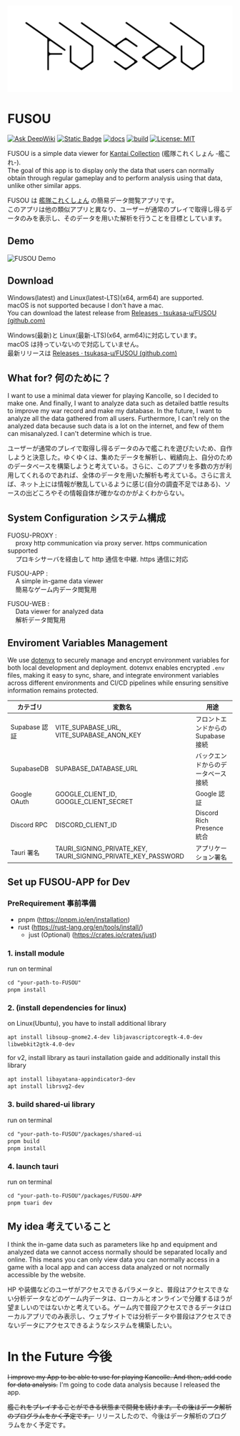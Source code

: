 ![FUSOU](docs/images/title.png)

# FUSOU

[![Ask DeepWiki](https://deepwiki.com/badge.svg)](https://deepwiki.com/tsukasa-u/FUSOU)
[![Static Badge](https://img.shields.io/badge/docs.rs-tsukasa--u%2FFUSOU-blue?logo=docsdotrs)](https://tsukasa-u.github.io/FUSOU/app/index.html)
[![docs](https://github.com/tsukasa-u/FUSOU/actions/workflows/export_doc.yml/badge.svg?branch=dev)](https://github.com/tsukasa-u/FUSOU/actions/workflows/export_doc.yml)
[![build](https://github.com/tsukasa-u/FUSOU/actions/workflows/check_build.yml/badge.svg?branch=dev)](https://github.com/tsukasa-u/FUSOU/actions/workflows/check_build.yml)
[![License: MIT](https://img.shields.io/badge/License-MIT-yellow.svg)](https://opensource.org/licenses/MIT)

FUSOU is a simple data viewer for [Kantai Collection](https://games.dmm.com/detail/kancolle) (艦隊これくしょん -艦これ-).<br>
The goal of this app is to display only the data that users can normally obtain through regular gameplay and to perform analysis using that data, unlike other similar apps.

FUSOU は [艦隊これくしょん](https://games.dmm.com/detail/kancolle) の簡易データ閲覧アプリです。<br>
このアプリは他の類似アプリと異なり、ユーザーが通常のプレイで取得し得るデータのみを表示し、そのデータを用いた解析を行うことを目標としています。

## Demo

![FUSOU Demo](docs/images/fusou-app-demo.gif)

## Download

Windows(latest) and Linux(latest-LTS)(x64, arm64) are supported.<br>
macOS is not supported because I don't have a mac.<br>
You can download the latest release from [Releases · tsukasa-u/FUSOU (github.com)](https://github.com/tsukasa-u/FUSOU/releases/latest)

Windows(最新)と Linux(最新-LTS)(x64, arm64)に対応しています。<br>
macOS は持っていないので対応していません。<br>
最新リリースは [Releases · tsukasa-u/FUSOU (github.com)](https://github.com/tsukasa-u/FUSOU/releases/latest)

## What for? 何のために？

I want to use a minimal data viewer for playing Kancolle, so I decided to make one.
And finally, I want to analyze data such as detailed battle results to improve my war record and make my database. In the future, I want to analyze all the data gathered from all users.
Furthermore, I can't rely on the analyzed data because such data is a lot on the internet, and few of them can misanalyzed. I can't determine which is true.

ユーザーが通常のプレイで取得し得るデータのみで艦これを遊びたいため、自作しようと決意した。ゆくゆくは、集めたデータを解析し、戦績向上、自分のためのデータベースを構築しようと考えている。さらに、このアプリを多数の方が利用してくれるのであれば、全体のデータを用いた解析も考えている。さらに言えば、ネット上には情報が散乱しているように感じ(自分の調査不足ではある)、ソースの出どころやその情報自体が確かなのかがよくわからない。

## System Configuration システム構成

FUOSU-PROXY : <br>
&emsp; proxy http communication via proxy server. https communication supported<br>
&emsp; プロキシサーバを経由して http 通信を中継. https 通信に対応

FUSOU-APP : <br>
&emsp; A simple in-game data viewer<br>
&emsp; 簡易なゲーム内データ閲覧用

FUSOU-WEB : <br>
&emsp; Data viewer for analyzed data<br>
&emsp; 解析データ閲覧用

## Enviroment Variables Management

We use [dotenvx](https://dotenvx.com/) to securely manage and encrypt environment variables for both local development and deployment. dotenvx enables encrypted `.env` files, making it easy to sync, share, and integrate environment variables across different environments and CI/CD pipelines while ensuring sensitive information remains protected.

| カテゴリ      | 変数名                                                        | 用途                               |
| ------------- | ------------------------------------------------------------- | ---------------------------------- |
| Supabase 認証 | VITE_SUPABASE_URL, VITE_SUPABASE_ANON_KEY                     | フロントエンドからの Supabase 接続 |
| SupabaseDB    | SUPABASE_DATABASE_URL                                         | バックエンドからのデータベース接続 |
| Google OAuth  | GOOGLE_CLIENT_ID, GOOGLE_CLIENT_SECRET                        | Google 認証                        |
| Discord RPC   | DISCORD_CLIENT_ID                                             | Discord Rich Presence 統合         |
| Tauri 署名    | TAURI_SIGNING_PRIVATE_KEY, TAURI_SIGNING_PRIVATE_KEY_PASSWORD | アプリケーション署名               |

## Set up FUSOU-APP for Dev

### PreRequirement 事前準備

- pnpm (https://pnpm.io/en/installation)
- rust (https://rust-lang.org/en/tools/install/)
  - just (Optional) (https://crates.io/crates/just)

### 1. install module

run on terminal

```
cd "your-path-to-FUSOU"
pnpm install
```

### 2. (install dependencies for linux)

on Linux(Ubuntu), you have to install additional library

```
apt install libsoup-gnome2.4-dev libjavascriptcoregtk-4.0-dev libwebkit2gtk-4.0-dev
```

for v2, install library as tauri installation gaide and additionally install this library

```
apt install libayatana-appindicator3-dev
apt install librsvg2-dev
```

### 3. build shared-ui library

run on terminal

```
cd "your-path-to-FUSOU"/packages/shared-ui
pnpm build
pnpm install
```

### 4. launch tauri

run on terminal

```
cd "your-path-to-FUSOU"/packages/FUSOU-APP
pnpm tuari dev
```

## My idea 考えていること

I think the in-game data such as parameters like hp and equipment and analyzed data we cannot access normally should be separated locally and online. This means you can only view data you can normally access in a game with a local app and can access data analyzed or not normally accessible by the website.

HP や装備などのユーザがアクセスできるパラメータと、普段はアクセスできない分析データなどのゲーム内データは、ローカルとオンラインで分離するほうが望ましいのではないかと考えている。ゲーム内で普段アクセスできるデータはローカルアプリでのみ表示し、ウェブサイトでは分析データや普段はアクセスできないデータにアクセスできるようなシステムを構築したい。

# In the Future 今後

~~I improve my App to be able to use for playing Kancolle. And then, add code for data analysis.~~
I'm going to code data analysis because I released the app.

~~艦これをプレイすることができる状態まで開発を続けます。その後はデータ解析のプログラムをかく予定です。~~
リリースしたので、今後はデータ解析のプログラムをかく予定です。
